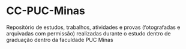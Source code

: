 # CC-PUC-Minas
Repositório de estudos, trabalhos, atividades e provas (fotografadas e arquivadas com permissão) realizadas durante o estudo dentro de graduação dentro da faculdade PUC Minas
